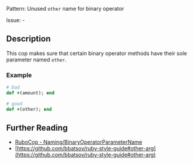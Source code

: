 Pattern: Unused `other` name for binary operator

Issue: -

## Description

This cop makes sure that certain binary operator methods have their
sole  parameter named `other`.

### Example

```ruby
# bad
def +(amount); end

# good
def +(other); end
```

## Further Reading

* [RuboCop - Naming/BinaryOperatorParameterName](https://rubocop.readthedocs.io/en/latest/cops_naming/#namingbinaryoperatorparametername)
* [https://github.com/bbatsov/ruby-style-guide#other-arg](https://github.com/bbatsov/ruby-style-guide#other-arg)
